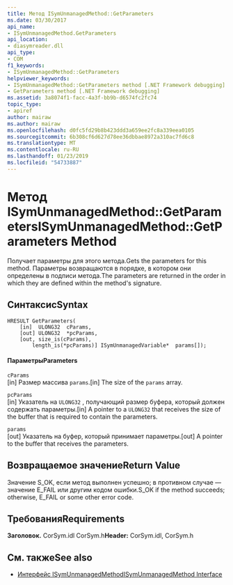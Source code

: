 ```yaml
---
title: Метод ISymUnmanagedMethod::GetParameters
ms.date: 03/30/2017
api_name:
- ISymUnmanagedMethod.GetParameters
api_location:
- diasymreader.dll
api_type:
- COM
f1_keywords:
- ISymUnmanagedMethod::GetParameters
helpviewer_keywords:
- ISymUnmanagedMethod::GetParameters method [.NET Framework debugging]
- GetParameters method [.NET Framework debugging]
ms.assetid: 3a8074f1-facc-4a3f-bb9b-d6574fc2fc74
topic_type:
- apiref
author: mairaw
ms.author: mairaw
ms.openlocfilehash: d0fc5fd29b8b423ddd3a659ee2fc8a339eea0105
ms.sourcegitcommit: 6b308cf6d627d78ee36dbbae8972a310ac7fd6c8
ms.translationtype: MT
ms.contentlocale: ru-RU
ms.lasthandoff: 01/23/2019
ms.locfileid: "54733887"
---
```

# <a name="isymunmanagedmethodgetparameters-method"></a><span data-ttu-id="c2bc5-102">Метод ISymUnmanagedMethod::GetParameters</span><span class="sxs-lookup"><span data-stu-id="c2bc5-102">ISymUnmanagedMethod::GetParameters Method</span></span>
<span data-ttu-id="c2bc5-103">Получает параметры для этого метода.</span><span class="sxs-lookup"><span data-stu-id="c2bc5-103">Gets the parameters for this method.</span></span> <span data-ttu-id="c2bc5-104">Параметры возвращаются в порядке, в котором они определены в подписи метода.</span><span class="sxs-lookup"><span data-stu-id="c2bc5-104">The parameters are returned in the order in which they are defined within the method's signature.</span></span>  
  
## <a name="syntax"></a><span data-ttu-id="c2bc5-105">Синтаксис</span><span class="sxs-lookup"><span data-stu-id="c2bc5-105">Syntax</span></span>  
  
```  
HRESULT GetParameters(  
    [in]  ULONG32  cParams,  
    [out] ULONG32  *pcParams,  
    [out, size_is(cParams),  
        length_is(*pcParams)] ISymUnmanagedVariable*  params[]);  
```  
  
#### <a name="parameters"></a><span data-ttu-id="c2bc5-106">Параметры</span><span class="sxs-lookup"><span data-stu-id="c2bc5-106">Parameters</span></span>  
 `cParams`  
 <span data-ttu-id="c2bc5-107">[in] Размер массива `params`.</span><span class="sxs-lookup"><span data-stu-id="c2bc5-107">[in] The size of the `params` array.</span></span>  
  
 `pcParams`  
 <span data-ttu-id="c2bc5-108">[in] Указатель на `ULONG32` , получающий размер буфера, который должен содержать параметры.</span><span class="sxs-lookup"><span data-stu-id="c2bc5-108">[in] A pointer to a `ULONG32` that receives the size of the buffer that is required to contain the parameters.</span></span>  
  
 `params`  
 <span data-ttu-id="c2bc5-109">[out] Указатель на буфер, который принимает параметры.</span><span class="sxs-lookup"><span data-stu-id="c2bc5-109">[out] A pointer to the buffer that receives the parameters.</span></span>  
  
## <a name="return-value"></a><span data-ttu-id="c2bc5-110">Возвращаемое значение</span><span class="sxs-lookup"><span data-stu-id="c2bc5-110">Return Value</span></span>  
 <span data-ttu-id="c2bc5-111">Значение S_OK, если метод выполнен успешно; в противном случае — значение E_FAIL или другим кодом ошибки.</span><span class="sxs-lookup"><span data-stu-id="c2bc5-111">S_OK if the method succeeds; otherwise, E_FAIL or some other error code.</span></span>  
  
## <a name="requirements"></a><span data-ttu-id="c2bc5-112">Требования</span><span class="sxs-lookup"><span data-stu-id="c2bc5-112">Requirements</span></span>  
 <span data-ttu-id="c2bc5-113">**Заголовок.** CorSym.idl CorSym.h</span><span class="sxs-lookup"><span data-stu-id="c2bc5-113">**Header:** CorSym.idl, CorSym.h</span></span>  
  
## <a name="see-also"></a><span data-ttu-id="c2bc5-114">См. также</span><span class="sxs-lookup"><span data-stu-id="c2bc5-114">See also</span></span>
- [<span data-ttu-id="c2bc5-115">Интерфейс ISymUnmanagedMethod</span><span class="sxs-lookup"><span data-stu-id="c2bc5-115">ISymUnmanagedMethod Interface</span></span>](../../../../docs/framework/unmanaged-api/diagnostics/isymunmanagedmethod-interface.md)
